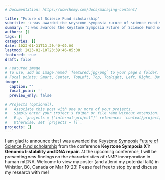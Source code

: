 ```yaml
---
# Documentation: https://wowchemy.com/docs/managing-content/

title: "Future of Science Fund scholarship"
subtitle: "I was awarded the Keystone Symposia Future of Science Fund scholarship."
summary: "I was awarded the Keystone Symposia Future of Science Fund scholarship."
authors: []
tags: []
categories: []
date: 2023-01-31T23:39:46-05:00
lastmod: 2023-02-10T23:39:46-05:00
featured: true
draft: false

# Featured image
# To use, add an image named `featured.jpg/png` to your page's folder.
# Focal points: Smart, Center, TopLeft, Top, TopRight, Left, Right, BottomLeft, Bottom, BottomRight.
image:
  caption: ""
  focal_point: ""
  preview_only: false

# Projects (optional).
#   Associate this post with one or more of your projects.
#   Simply enter your project's folder or file name without extension.
#   E.g. `projects = ["internal-project"]` references `content/project/deep-learning/index.md`.
#   Otherwise, set `projects = []`.
projects: []
---
```


I am glad to announce that I was awarded the [Keystone Symposia Future of Science Fund scholarship](https://www.keystonesymposia.org/financial-aid/scholarships) from the conference __Keystone Symposia X1: Genomic Instability and DNA repair__. At the upcoming conference, I will be presenting new findings on the characteristics of rNMP incorporation in human mtDNA. Welcome to view my poster (and attend my potential talk) in Whistler, BC, Canada on Mar 19-23! Please feel free to stop by and discuss my research with me!
